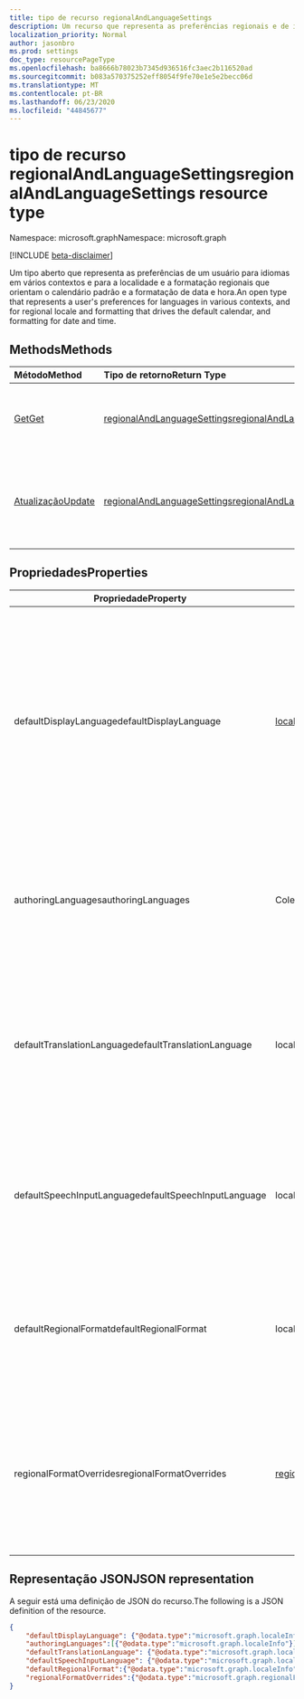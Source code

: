 ```yaml
---
title: tipo de recurso regionalAndLanguageSettings
description: Um recurso que representa as preferências regionais e de idioma de um usuário
localization_priority: Normal
author: jasonbro
ms.prod: settings
doc_type: resourcePageType
ms.openlocfilehash: ba8666b78023b7345d936516fc3aec2b116520ad
ms.sourcegitcommit: b083a570375252eff8054f9fe70e1e5e2becc06d
ms.translationtype: MT
ms.contentlocale: pt-BR
ms.lasthandoff: 06/23/2020
ms.locfileid: "44845677"
---
```

# <a name="regionalandlanguagesettings-resource-type"></a><span data-ttu-id="8ea02-103">tipo de recurso regionalAndLanguageSettings</span><span class="sxs-lookup"><span data-stu-id="8ea02-103">regionalAndLanguageSettings resource type</span></span>

<span data-ttu-id="8ea02-104">Namespace: microsoft.graph</span><span class="sxs-lookup"><span data-stu-id="8ea02-104">Namespace: microsoft.graph</span></span>

[!INCLUDE [beta-disclaimer](../../includes/beta-disclaimer.md)]

<span data-ttu-id="8ea02-105">Um tipo aberto que representa as preferências de um usuário para idiomas em vários contextos e para a localidade e a formatação regionais que orientam o calendário padrão e a formatação de data e hora.</span><span class="sxs-lookup"><span data-stu-id="8ea02-105">An open type that represents a user's preferences for languages in various contexts, and for regional locale and formatting that drives the default calendar, and formatting for date and time.</span></span>

## <a name="methods"></a><span data-ttu-id="8ea02-106">Methods</span><span class="sxs-lookup"><span data-stu-id="8ea02-106">Methods</span></span>

| <span data-ttu-id="8ea02-107">Método</span><span class="sxs-lookup"><span data-stu-id="8ea02-107">Method</span></span>                                                 | <span data-ttu-id="8ea02-108">Tipo de retorno</span><span class="sxs-lookup"><span data-stu-id="8ea02-108">Return Type</span></span>                                                   | <span data-ttu-id="8ea02-109">Descrição</span><span class="sxs-lookup"><span data-stu-id="8ea02-109">Description</span></span>                                                                                        |
|:-------------------------------------------------------|:--------------------------------------------------------------|:---------------------------------------------------------------------------------------------------|
| [<span data-ttu-id="8ea02-110">Get</span><span class="sxs-lookup"><span data-stu-id="8ea02-110">Get</span></span>](../api/regionalAndLanguageSettings-get.md)       | [<span data-ttu-id="8ea02-111">regionalAndLanguageSettings</span><span class="sxs-lookup"><span data-stu-id="8ea02-111">regionalAndLanguageSettings</span></span>](regionalAndLanguageSettings.md) | <span data-ttu-id="8ea02-112">Ler as propriedades de um objeto **regionalAndLanguageSettings** .</span><span class="sxs-lookup"><span data-stu-id="8ea02-112">Read properties of a **regionalAndLanguageSettings** object.</span></span>                                       |
| [<span data-ttu-id="8ea02-113">Atualização</span><span class="sxs-lookup"><span data-stu-id="8ea02-113">Update</span></span>](../api/regionalandlanguagesettings-update.md) | [<span data-ttu-id="8ea02-114">regionalAndLanguageSettings</span><span class="sxs-lookup"><span data-stu-id="8ea02-114">regionalAndLanguageSettings</span></span>](regionalAndLanguageSettings.md) | <span data-ttu-id="8ea02-115">Atualizar tudo ou um subconjunto das propriedades do objeto **regionalAndLanguageSettings** para um usuário.</span><span class="sxs-lookup"><span data-stu-id="8ea02-115">Update all or a subset of the properties of the **regionalAndLanguageSettings** object for a user.</span></span> |

## <a name="properties"></a><span data-ttu-id="8ea02-116">Propriedades</span><span class="sxs-lookup"><span data-stu-id="8ea02-116">Properties</span></span>
| <span data-ttu-id="8ea02-117">Propriedade</span><span class="sxs-lookup"><span data-stu-id="8ea02-117">Property</span></span>                   | <span data-ttu-id="8ea02-118">Tipo</span><span class="sxs-lookup"><span data-stu-id="8ea02-118">Type</span></span>                                                  | <span data-ttu-id="8ea02-119">Descrição</span><span class="sxs-lookup"><span data-stu-id="8ea02-119">Description</span></span>                                                                                                                                                         |
|----------------------------|-------------------------------------------------------|---------------------------------------------------------------------------------------------------------------------------------------------------------------------|
| <span data-ttu-id="8ea02-120">defaultDisplayLanguage</span><span class="sxs-lookup"><span data-stu-id="8ea02-120">defaultDisplayLanguage</span></span>     | [<span data-ttu-id="8ea02-121">localeInfo</span><span class="sxs-lookup"><span data-stu-id="8ea02-121">localeInfo</span></span>](localeinfo.md)                           | <span data-ttu-id="8ea02-122">Idioma preferencial da interface de usuário do usuário (menus, botões, faixas de opções, mensagens de aviso) para aplicativos da Web da Microsoft.</span><span class="sxs-lookup"><span data-stu-id="8ea02-122">The  user's preferred user interface language (menus, buttons, ribbons, warning messages) for Microsoft web applications.</span></span><br><br><span data-ttu-id="8ea02-123">Retornado por padrão.</span><span class="sxs-lookup"><span data-stu-id="8ea02-123">Returned by default.</span></span> <span data-ttu-id="8ea02-124">Não anulável.</span><span class="sxs-lookup"><span data-stu-id="8ea02-124">Not nullable.</span></span> |
| <span data-ttu-id="8ea02-125">authoringLanguages</span><span class="sxs-lookup"><span data-stu-id="8ea02-125">authoringLanguages</span></span>         | <span data-ttu-id="8ea02-126">Coleção localeInfo</span><span class="sxs-lookup"><span data-stu-id="8ea02-126">localeInfo collection</span></span>                                 | <span data-ttu-id="8ea02-127">Lista priorizada de idiomas nos quais o usuário lê e autores.</span><span class="sxs-lookup"><span data-stu-id="8ea02-127">Prioritized list of languages the user reads and authors in.</span></span><br><br><span data-ttu-id="8ea02-128">Retornado por padrão.</span><span class="sxs-lookup"><span data-stu-id="8ea02-128">Returned by default.</span></span> <span data-ttu-id="8ea02-129">Não anulável.</span><span class="sxs-lookup"><span data-stu-id="8ea02-129">Not nullable.</span></span>                                                              |
| <span data-ttu-id="8ea02-130">defaultTranslationLanguage</span><span class="sxs-lookup"><span data-stu-id="8ea02-130">defaultTranslationLanguage</span></span> | <span data-ttu-id="8ea02-131">localeInfo</span><span class="sxs-lookup"><span data-stu-id="8ea02-131">localeInfo</span></span>                                            | <span data-ttu-id="8ea02-132">O idioma que um usuário espera ter documentos, emails e mensagens traduzidos para o.</span><span class="sxs-lookup"><span data-stu-id="8ea02-132">The language a user expects to have documents, emails, and messages translated into.</span></span><br><br><span data-ttu-id="8ea02-133">Retornado por padrão.</span><span class="sxs-lookup"><span data-stu-id="8ea02-133">Returned by default.</span></span>                                                    |
| <span data-ttu-id="8ea02-134">defaultSpeechInputLanguage</span><span class="sxs-lookup"><span data-stu-id="8ea02-134">defaultSpeechInputLanguage</span></span> | <span data-ttu-id="8ea02-135">localeInfo</span><span class="sxs-lookup"><span data-stu-id="8ea02-135">localeInfo</span></span>                                            | <span data-ttu-id="8ea02-136">O idioma que o usuário esperava usar como entrada para cenários de texto para fala.</span><span class="sxs-lookup"><span data-stu-id="8ea02-136">The language a user expected to use as input for text to speech scenarios.</span></span><br><br><span data-ttu-id="8ea02-137">Retornado por padrão.</span><span class="sxs-lookup"><span data-stu-id="8ea02-137">Returned by default.</span></span>                                                              |
| <span data-ttu-id="8ea02-138">defaultRegionalFormat</span><span class="sxs-lookup"><span data-stu-id="8ea02-138">defaultRegionalFormat</span></span>      | <span data-ttu-id="8ea02-139">localeInfo</span><span class="sxs-lookup"><span data-stu-id="8ea02-139">localeInfo</span></span>                                            | <span data-ttu-id="8ea02-140">A localidade que orienta a data, a hora e a formatação de calendário padrão.</span><span class="sxs-lookup"><span data-stu-id="8ea02-140">The locale that drives the default date, time, and calendar formatting.</span></span><br><br><span data-ttu-id="8ea02-141">Retornado por padrão.</span><span class="sxs-lookup"><span data-stu-id="8ea02-141">Returned by default.</span></span>                                                                 |
| <span data-ttu-id="8ea02-142">regionalFormatOverrides</span><span class="sxs-lookup"><span data-stu-id="8ea02-142">regionalFormatOverrides</span></span>    | [<span data-ttu-id="8ea02-143">regionalFormatOverrides</span><span class="sxs-lookup"><span data-stu-id="8ea02-143">regionalFormatOverrides</span></span>](regionalformatoverrides.md) | <span data-ttu-id="8ea02-144">Permite que um usuário substitua o defaultRegionalFormat por formatos específicos de campos.</span><span class="sxs-lookup"><span data-stu-id="8ea02-144">Allows a user to override their defaultRegionalFormat with field specific formats.</span></span><br><br><span data-ttu-id="8ea02-145">Retornado por padrão.</span><span class="sxs-lookup"><span data-stu-id="8ea02-145">Returned by default.</span></span>                                                      |

## <a name="json-representation"></a><span data-ttu-id="8ea02-146">Representação JSON</span><span class="sxs-lookup"><span data-stu-id="8ea02-146">JSON representation</span></span>

<span data-ttu-id="8ea02-147">A seguir está uma definição de JSON do recurso.</span><span class="sxs-lookup"><span data-stu-id="8ea02-147">The following is a JSON definition of the resource.</span></span>

<!--{
  "blockType": "resource",
  "@odata.type": "microsoft.graph.regionalAndLanguageSettings"
} -->

```json
{
    "defaultDisplayLanguage": {"@odata.type":"microsoft.graph.localeInfo"},
    "authoringLanguages":[{"@odata.type":"microsoft.graph.localeInfo"}] ,
    "defaultTranslationLanguage": {"@odata.type":"microsoft.graph.localeInfo"},
    "defaultSpeechInputLanguage": {"@odata.type":"microsoft.graph.localeInfo"},
    "defaultRegionalFormat":{"@odata.type":"microsoft.graph.localeInfo"} ,
    "regionalFormatOverrides":{"@odata.type":"microsoft.graph.regionalFormatOverrides"}
}
```
<!-- {
  "type": "#page.annotation",
  "description": "regionalAndLanguageSettings resource",
  "keywords": "",
  "section": "documentation",
  "tocPath": ""
}-->

